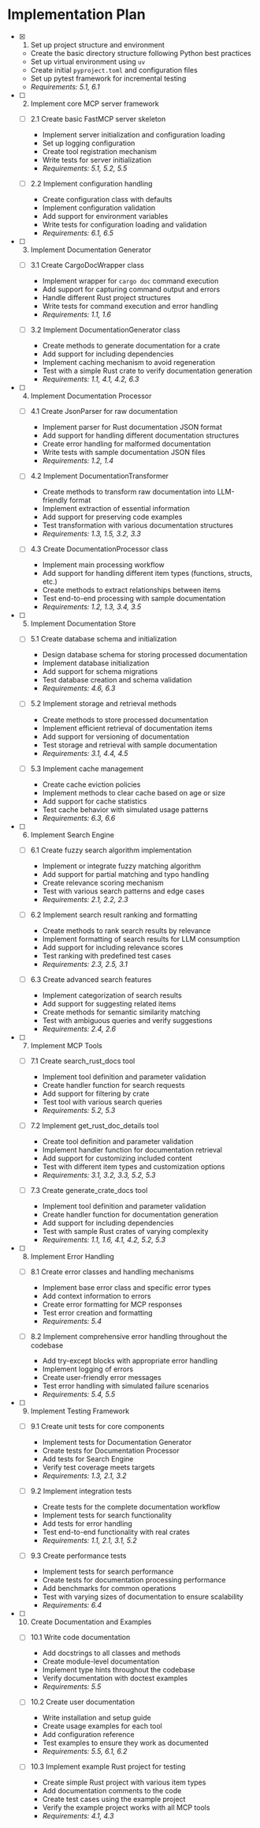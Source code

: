 # Implementation Plan

- [x] 1. Set up project structure and environment
  - Create the basic directory structure following Python best practices
  - Set up virtual environment using `uv`
  - Create initial `pyproject.toml` and configuration files
  - Set up pytest framework for incremental testing
  - _Requirements: 5.1, 6.1_

- [ ] 2. Implement core MCP server framework
  - [ ] 2.1 Create basic FastMCP server skeleton
    - Implement server initialization and configuration loading
    - Set up logging configuration
    - Create tool registration mechanism
    - Write tests for server initialization
    - _Requirements: 5.1, 5.2, 5.5_

  - [ ] 2.2 Implement configuration handling
    - Create configuration class with defaults
    - Implement configuration validation
    - Add support for environment variables
    - Write tests for configuration loading and validation
    - _Requirements: 6.1, 6.5_

- [ ] 3. Implement Documentation Generator
  - [ ] 3.1 Create CargoDocWrapper class
    - Implement wrapper for `cargo doc` command execution
    - Add support for capturing command output and errors
    - Handle different Rust project structures
    - Write tests for command execution and error handling
    - _Requirements: 1.1, 1.6_

  - [ ] 3.2 Implement DocumentationGenerator class
    - Create methods to generate documentation for a crate
    - Add support for including dependencies
    - Implement caching mechanism to avoid regeneration
    - Test with a simple Rust crate to verify documentation generation
    - _Requirements: 1.1, 4.1, 4.2, 6.3_

- [ ] 4. Implement Documentation Processor
  - [ ] 4.1 Create JsonParser for raw documentation
    - Implement parser for Rust documentation JSON format
    - Add support for handling different documentation structures
    - Create error handling for malformed documentation
    - Write tests with sample documentation JSON files
    - _Requirements: 1.2, 1.4_

  - [ ] 4.2 Implement DocumentationTransformer
    - Create methods to transform raw documentation into LLM-friendly format
    - Implement extraction of essential information
    - Add support for preserving code examples
    - Test transformation with various documentation structures
    - _Requirements: 1.3, 1.5, 3.2, 3.3_

  - [ ] 4.3 Create DocumentationProcessor class
    - Implement main processing workflow
    - Add support for handling different item types (functions, structs, etc.)
    - Create methods to extract relationships between items
    - Test end-to-end processing with sample documentation
    - _Requirements: 1.2, 1.3, 3.4, 3.5_

- [ ] 5. Implement Documentation Store
  - [ ] 5.1 Create database schema and initialization
    - Design database schema for storing processed documentation
    - Implement database initialization
    - Add support for schema migrations
    - Test database creation and schema validation
    - _Requirements: 4.6, 6.3_

  - [ ] 5.2 Implement storage and retrieval methods
    - Create methods to store processed documentation
    - Implement efficient retrieval of documentation items
    - Add support for versioning of documentation
    - Test storage and retrieval with sample documentation
    - _Requirements: 3.1, 4.4, 4.5_

  - [ ] 5.3 Implement cache management
    - Create cache eviction policies
    - Implement methods to clear cache based on age or size
    - Add support for cache statistics
    - Test cache behavior with simulated usage patterns
    - _Requirements: 6.3, 6.6_

- [ ] 6. Implement Search Engine
  - [ ] 6.1 Create fuzzy search algorithm implementation
    - Implement or integrate fuzzy matching algorithm
    - Add support for partial matching and typo handling
    - Create relevance scoring mechanism
    - Test with various search patterns and edge cases
    - _Requirements: 2.1, 2.2, 2.3_

  - [ ] 6.2 Implement search result ranking and formatting
    - Create methods to rank search results by relevance
    - Implement formatting of search results for LLM consumption
    - Add support for including relevance scores
    - Test ranking with predefined test cases
    - _Requirements: 2.3, 2.5, 3.1_

  - [ ] 6.3 Create advanced search features
    - Implement categorization of search results
    - Add support for suggesting related items
    - Create methods for semantic similarity matching
    - Test with ambiguous queries and verify suggestions
    - _Requirements: 2.4, 2.6_

- [ ] 7. Implement MCP Tools
  - [ ] 7.1 Create search_rust_docs tool
    - Implement tool definition and parameter validation
    - Create handler function for search requests
    - Add support for filtering by crate
    - Test tool with various search queries
    - _Requirements: 5.2, 5.3_

  - [ ] 7.2 Implement get_rust_doc_details tool
    - Create tool definition and parameter validation
    - Implement handler function for documentation retrieval
    - Add support for customizing included content
    - Test with different item types and customization options
    - _Requirements: 3.1, 3.2, 3.3, 5.2, 5.3_

  - [ ] 7.3 Create generate_crate_docs tool
    - Implement tool definition and parameter validation
    - Create handler function for documentation generation
    - Add support for including dependencies
    - Test with sample Rust crates of varying complexity
    - _Requirements: 1.1, 1.6, 4.1, 4.2, 5.2, 5.3_

- [ ] 8. Implement Error Handling
  - [ ] 8.1 Create error classes and handling mechanisms
    - Implement base error class and specific error types
    - Add context information to errors
    - Create error formatting for MCP responses
    - Test error creation and formatting
    - _Requirements: 5.4_

  - [ ] 8.2 Implement comprehensive error handling throughout the codebase
    - Add try-except blocks with appropriate error handling
    - Implement logging of errors
    - Create user-friendly error messages
    - Test error handling with simulated failure scenarios
    - _Requirements: 5.4, 5.5_

- [ ] 9. Implement Testing Framework
  - [ ] 9.1 Create unit tests for core components
    - Implement tests for Documentation Generator
    - Create tests for Documentation Processor
    - Add tests for Search Engine
    - Verify test coverage meets targets
    - _Requirements: 1.3, 2.1, 3.2_

  - [ ] 9.2 Implement integration tests
    - Create tests for the complete documentation workflow
    - Implement tests for search functionality
    - Add tests for error handling
    - Test end-to-end functionality with real crates
    - _Requirements: 1.1, 2.1, 3.1, 5.2_

  - [ ] 9.3 Create performance tests
    - Implement tests for search performance
    - Create tests for documentation processing performance
    - Add benchmarks for common operations
    - Test with varying sizes of documentation to ensure scalability
    - _Requirements: 6.4_

- [ ] 10. Create Documentation and Examples
  - [ ] 10.1 Write code documentation
    - Add docstrings to all classes and methods
    - Create module-level documentation
    - Implement type hints throughout the codebase
    - Verify documentation with doctest examples
    - _Requirements: 5.5_

  - [ ] 10.2 Create user documentation
    - Write installation and setup guide
    - Create usage examples for each tool
    - Add configuration reference
    - Test examples to ensure they work as documented
    - _Requirements: 5.5, 6.1, 6.2_

  - [ ] 10.3 Implement example Rust project for testing
    - Create simple Rust project with various item types
    - Add documentation comments to the code
    - Create test cases using the example project
    - Verify the example project works with all MCP tools
    - _Requirements: 4.1, 4.3_